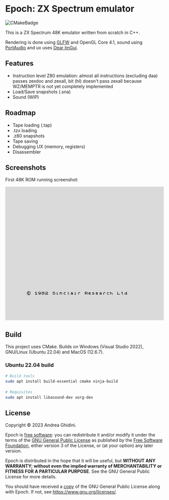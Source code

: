 # Epoch: ZX Spectrum emulator

![CMakeBadge](https://github.com/ghidosoft/epoch/actions/workflows/cmake.yml/badge.svg)

This is a ZX Spectrum 48K emulator written from scratch in C++.

Rendering is done using [GLFW](https://www.glfw.org/) and OpenGL Core 4.1, sound using [PortAudio](http://www.portaudio.com/) and ux uses [Dear ImGui](https://github.com/ocornut/imgui).

## Features
- Instruction level Z80 emulation: almost all instructions (excluding daa) passes zexdoc and zexall, bit (hl) doesn't pass zexall because WZ/MEMPTR is not yet completely implemented
- Load/Save snapshots (.sna)
- Sound (WIP)

## Roadmap
- Tape loading (.tap)
- .tzx loading
- .z80 snapshots
- Tape saving
- Debugging UX (memory, registers)
- Disassembler

## Screenshots

First 48K ROM running screenshot:

![ZX Spectrum 48K](docs/images/zx48k_main.png)

## Build

This project uses CMake. Builds on Windows (Visual Studio 2022), GNU/Linux (Ubuntu 22.04) and MacOS (12.6.7).

### Ubuntu 22.04 build

```bash
# Build tools
sudo apt install build-essential cmake ninja-build

# Requisites
sudo apt install libasound-dev xorg-dev
```

## License
Copyright &copy; 2023 Andrea Ghidini.

Epoch is [free software](https://www.gnu.org/philosophy/free-sw.html): you can redistribute it and/or modify
it under the terms of the [GNU General Public License](https://www.gnu.org/licenses/gpl-3.0.html) as published by
the [Free Software Foundation](https://www.fsf.org), either version 3 of the License, or
(at your option) any later version.

Epoch is distributed in the hope that it will be useful, but **WITHOUT ANY WARRANTY; without even the implied warranty of MERCHANTABILITY or FITNESS FOR A PARTICULAR PURPOSE**.
See the GNU General Public License for more details.

You should have received a [copy](LICENSE) of the GNU General Public License along with Epoch.
If not, see https://www.gnu.org/licenses/.
